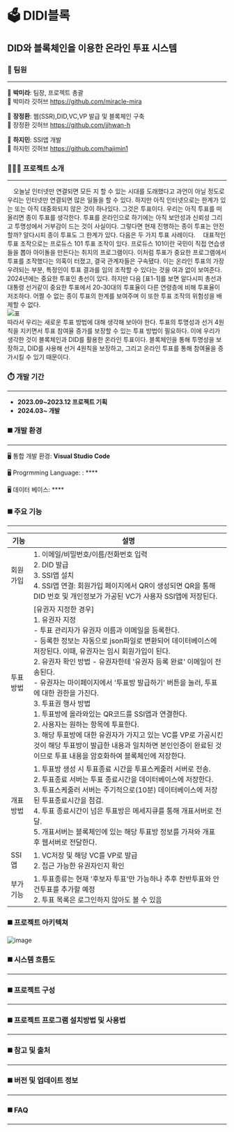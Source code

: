 # 🗳️ DIDI블록
## DID와 블록체인을 이용한 온라인 투표 시스템 

### 👥 팀원
---
👤 **박미라**: 팀장, 프로젝트 총괄<br>
 🔗 박미라 깃허브 <https://github.com/miracle-mira>

👤 **장정환**: 웹(SSR),DID,VC,VP 발급 및 블록체인 구축<br>
 🔗 장정환 깃허브 <https://github.com/jjhwan-h>

👤 **하지민**: SSI앱 개발<br>
 🔗 하지민 깃허브 <https://github.com/hajimin1>

### 👩🏻‍🏫 프로젝트 소개
---
 오늘날 인터넷만 연결되면 모든 지 할 수 있는 시대를 도래했다고 과언이 아닐 정도로 우리는 인터넷만 연결되면 많은 일들을 할 수 있다. 하지만 아직 인터넷으로는 한계가 있는 또는 아직 대중화되지 않은 것이 하나있다. 그것은 투표이다. 우리는 아직 투표를 떠올리면 종이 투표를 생각한다. 투표를 온라인으로 하기에는 아직 보안성과 신뢰성 그리고 투명성에서 거부감이 드는 것이 사실이다. 그렇다면 현재 진행하는 종이 투표는 안전할까? 알다시피 종이 투표도 그 한계가 있다. 다음은 두 가지 투표 사례이다.
 대표적인 투표 조작으로는 프로듀스 101 투표 조작이 있다. 프로듀스 101이란 국민이 직접 연습생들을 뽑아 아이돌을 만든다는 취지의 프로그램이다. 이처럼 투표가 중요한 프로그램에서 투표를 조작했다는 의혹이 터졌고, 결국 관계자들은 구속됐다. 이는 온라인 투표의 가장 우려되는 부분, 특정인이 투표 결과를 임의 조작할 수 있다는 것을 여과 없이 보여준다. 2024년에는 중요한 투표인 총선이 있다. 하지만 다음 [표1-1]를 보면 알다시피 총선과 대통령 선거같이 중요한 투표에서 20-30대의 투표율이 다른 연령층에 비해 투표율이 저조하다. 어쩔 수 없는 종이 투표의 한계를 보여주며 이 또한 투표 조작의 위험성을 배제할 수 없다.<br>
![표](https://github.com/user-attachments/assets/1d296afe-f2f8-4348-a1e7-89bb3c95b979)<br>
따라서 우리는 새로운 투표 방법에 대해 생각해 보아야 한다. 투표의 투명성과 선거 4원칙을 지키면서 투표 참여율 증가를 보장할 수 있는 투표 방법이 필요하다. 이에 우리가 생각한 것이 블록체인과 DID를 활용한 온라인 투표이다. 블록체인을 통해 투명성을 보장하고, DID를 사용해 선거 4원칙을 보장하고, 그리고 온라인 투표를 통해 참여율을 증가시킬 수 있기 때문이다.



### ⏱️ 개발 기간
---
- **2023.09~2023.12 프로젝트 기획**<br>
- **2024.03~ 개발**

  
### ◼️ 개발 환경
---
🖥️ 통합 개발 환경: **Visual Studio Code**

🖥️ Progrmming Language: : ****

🖥️ 데이터 베이스: ****

### ◼️ 주요 기능
---
|기능|설명|
|------|---|
|회원가입|1. 이메일/비밀번호/이름/전화번호 입력 <br>2. DID 발급<br> 3. SSI앱 설치<br> 4. SSI앱 연결: 회원가입 페이지에서 QR이 생성되면 QR을 통해 DID 번호 및 개인정보가 가공된 VC가 사용자 SSI앱에 저장된다.|
|투표방법|[유권자 지정한 경우]<br> 1. 유권자 지정<br> - 투표 관리자가 유권자 이름과 이메일을 등록한다.<br> - 등록한 정보는 자동으로 json파일로 변환되어 데이터베이스에 저장된다. 이때, 유권자는 임시 회원가입이 된다. <br>2. 유권자 확인 방법 - 유권자한테 '유권자 등록 완료' 이메일이 전송된다.<br> - 유권자는 마이페이지에서 '투표방 발급하기' 버튼을 눌러, 투표에 대한 권한을 가진다.<br>3. 투표권 행사 방법 <br> 1. 투표방에 올라와있는 QR코드를 SSI앱과 연결한다. <br>2. 사용자는 원하는 항목에 투표한다.<br>3. 해당 투표방에 대한 유권자가 가지고 있는 VC를 VP로 가공시킨 것이 해당 투표방이 발급한 내용과 일치하면 본인인증이 완료된 것이므로 투표 내용을 암호화하여 블록체인에 저장한다. |
|개표방법|1. 투표방 생성 시 투표종료 시간을 투표스케줄러 서버로 전송.<br> 2. 투표종료 서버는 투표 종료시간을 데이터베이스에 저장한다.<br> 3. 투표스케줄러 서버는 주기적으로(10분) 데이터베이스에 저장된 투표종료시간을 점검.<br> 4. 투표 종료시간이 넘은 투표방은 메세지큐를 통해 개표서버로 전달.<br> 5. 개표서버는 블록체인에 있는 해당 투표방 정보를 가져와 개표 후 웹서버로 전달한다.<br>
|SSI앱|1. VC저장 및 해당 VC를 VP로 발급<br>2. 접근 가능한 유권자인지 확인|
|부가기능|1. 투표종류는 현재 '후보자 투표'만 가능하나 추후 찬반투표와 안건투표를 추가할 예정 <br>2. 투표 목록은 로그인하지 않아도 볼 수 있음|

### ◼️ 프로젝트 아키텍쳐
![image](https://github.com/user-attachments/assets/e4e23322-b048-4a90-b382-ac3914a40b6f)



### ◼️ 시스템 흐름도
---


### ◼️ 프로젝트 구성
---


### ◼️ 프로젝트 프로그램 설치방법 및 사용법
---


### ◼️ 참고 및 출처
---


### ◼️ 버전 및 업데이트 정보
---


### ◼️ FAQ
---




